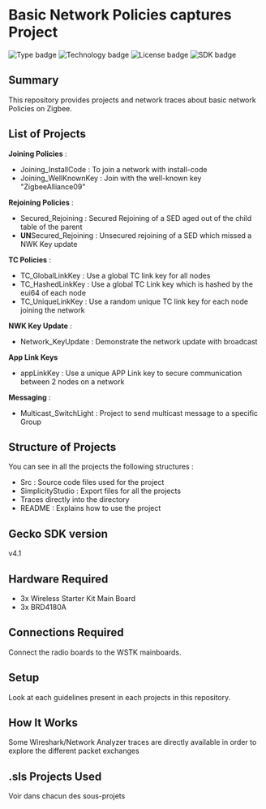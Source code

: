 # Basic Network Policies captures Project #
![Type badge](https://img.shields.io/badge/Type-Virtual%20application-green)
![Technology badge](https://img.shields.io/badge/Technology-Zigbee-green)
![License badge](https://img.shields.io/badge/License-Zlib-green)
![SDK badge](https://img.shields.io/badge/SDK-v4.1.0-green)
 
## Summary ##
This repository provides projects and network traces about basic network Policies on Zigbee. 

## List of Projects ##
**Joining Policies** : 
* Joining_InstallCode : To join a network with install-code
* Joining_WellKnownKey : Join with the well-known key "ZigbeeAlliance09"

**Rejoining Policies** :
* Secured_Rejoining : Secured Rejoining of a SED aged out of the child table of the parent
* **UN**Secured_Rejoining : Unsecured rejoining of a SED which missed a NWK Key update

**TC Policies** :
* TC_GlobalLinkKey : Use a global TC link key for all nodes 
* TC_HashedLinkKey : Use a global TC Link key which is hashed by the eui64 of each node
* TC_UniqueLinkKey : Use a random unique TC link key for each node joining the network

**NWK Key Update** :
* Network_KeyUpdate : Demonstrate the network update with broadcast

**App Link Keys**
* appLinkKey : Use a unique APP Link key to secure communication between 2 nodes on a network

**Messaging** :
* Multicast_SwitchLight : Project to send multicast message to a specific Group

## Structure of Projects ##
You can see in all the projects the following structures : 
* Src : Source code files used for the project
* SimplicityStudio : Export files for all the projects
* Traces directly into the directory
* README : Explains how to use the project

## Gecko SDK version ##

v4.1

## Hardware Required ##

* 3x Wireless Starter Kit Main Board 
* 3x BRD4180A

## Connections Required ##

Connect the radio boards to the WSTK mainboards.

## Setup ##

Look at each guidelines present in each projects in this repository.


## How It Works ##

Some Wireshark/Network Analyzer traces are directly available in order to explore the different packet exchanges 

## .sls Projects Used ##

Voir dans chacun des sous-projets